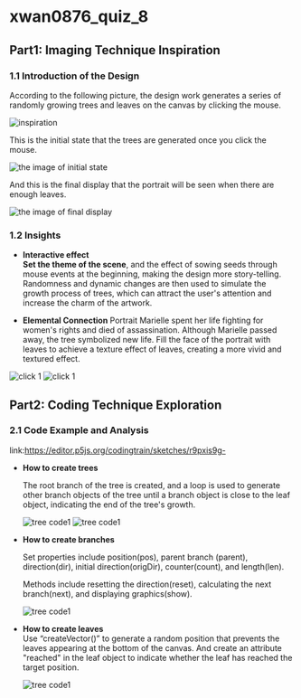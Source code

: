 # xwan0876_quiz_8

## Part1: Imaging Technique Inspiration

### 1.1 Introduction of the Design 
 According to the following picture, the design work generates a series of randomly growing trees and leaves on the canvas by clicking the mouse. 

![inspiration](readmeImages/mar.png)

This is the initial state that the trees are generated once you click the mouse.

![the image of initial state](readmeImages/initial.jpg)

And this is the final display that the portrait will be seen when there are enough leaves.

![the image of final display](readmeImages/final.jpg)

### 1.2 Insights
- **Interactive effect**    
  **Set the theme of the scene**, and the effect of sowing seeds through mouse events at the beginning, making the design more story-telling. Randomness and dynamic changes are then used to simulate the growth process of trees, which can attract the user's attention and increase the charm of the artwork.

- **Elemental Connection**
  Portrait Marielle spent her life fighting for women's rights and died of assassination. Although Marielle passed away, the tree symbolized new life. Fill the face of the portrait with leaves to achieve a texture effect of leaves, creating a more vivid and textured effect.
  
![click 1](readmeImages/click1.jpg)
![click 1](readmeImages/click2.jpg)

## Part2: Coding Technique Exploration

### 2.1 Code Example and Analysis
link:https://editor.p5js.org/codingtrain/sketches/r9pxis9g-
- **How to create trees**  
     
  The root branch of the tree is created, and a loop is used to generate other branch objects of the tree until a branch object is close to the leaf object, indicating the end of the tree's growth.

  ![tree code1](readmeImages/tree1.png)
  ![tree code1](readmeImages/tree2.png)

- **How to create branches**  
  
  Set properties include position(pos), parent branch (parent), direction(dir), initial direction(origDir), counter(count), and length(len).
  
  Methods include resetting the direction(reset), calculating the next branch(next), and displaying graphics(show).

  ![tree code1](readmeImages/branche.png)

- **How to create leaves**  
  Use “createVector()” to generate a random position that prevents the leaves appearing at the bottom of the canvas. And create an attribute "reached" in the leaf object to indicate whether the leaf has reached the target position.

  ![tree code1](readmeImages/leave.png)
                                  